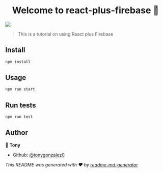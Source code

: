 <h1 align="center">Welcome to react-plus-firebase 👋</h1>
<p>
  <img src="https://img.shields.io/badge/version-0.1.0-blue.svg?cacheSeconds=2592000" />
</p>

> This is a tutorial on using React plus Firebase

## Install

```sh
npm install
```

## Usage

```sh
npm run start
```

## Run tests

```sh
npm run test
```

## Author

🤠 **Tony**

* Github: [@tonygonzalez0](https://github.com/tonygonzalez0)

_This README was generated with ❤️ by [readme-md-generator](https://github.com/kefranabg/readme-md-generator)_
